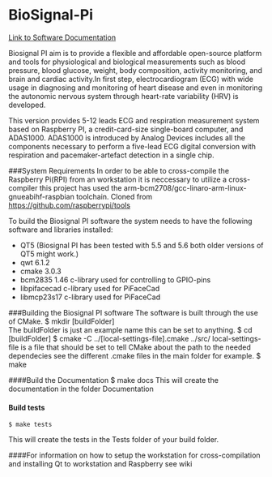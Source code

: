 BioSignal-Pi
============
[Link to Software Documentation](http://martinr89.github.io/BiosignalPI)


Biosignal PI aim is to provide a flexible and affordable open-source platform and tools for physiological and biological measurements such as blood pressure, blood glucose, weight, body composition, activity monitoring, and brain and cardiac activity.In first step, electrocardiogram (ECG) with wide usage in diagnosing and monitoring of heart disease and even in monitoring the autonomic nervous system through heart-rate variability (HRV) is developed.

This version provides 5-12 leads ECG and respiration measurement system based on Raspberry PI, a credit-card-size single-board computer, and ADAS1000. ADAS1000 is introduced by Analog Devices includes all the components necessary to perform a five-lead ECG digital conversion with respiration and pacemaker-artefact detection in a single chip.



###System Requirements
In order to be able to cross-compile the Raspberry Pi(RPI) from an workstation it is neccessary to utilize a cross-compiler this project has used the arm-bcm2708/gcc-linaro-arm-linux-gnueabihf-raspbian toolchain.
Cloned from https://github.com/raspberrypi/tools


To build the Biosignal PI software the system needs to have the following software and libraries installed:
* QT5 (Biosignal PI has been tested with  5.5 and 5.6 both older versions of QT5 might work.) 
* qwt 6.1.2
* cmake 3.0.3
* bcm2835 1.46 c-library used for controlling to GPIO-pins
* libpifacecad c-library used for PiFaceCad
* libmcp23s17 c-library used for PiFaceCad

###Building the Biosignal PI software
The software is built through the use of CMake.
    $ mkdir [buildFolder]  
The buildFolder is just an example name this can be set to anything. 
    $ cd [buildFolder]
    $ cmake -C ../[local-settings-file].cmake ../src/
local-settings-file is a file that should be set to tell CMake about the path to the needed dependecies see the different .cmake files in the main folder for example.
    $ make 

 

####Build the Documentation
    $ make docs 
This will create the documentation in the folder Documentation

#### Build tests
    $ make tests
This will create the tests in the Tests folder of your build folder.


####For information on how to setup the workstation for cross-compilation and installing Qt to workstation and Raspberry see wiki








